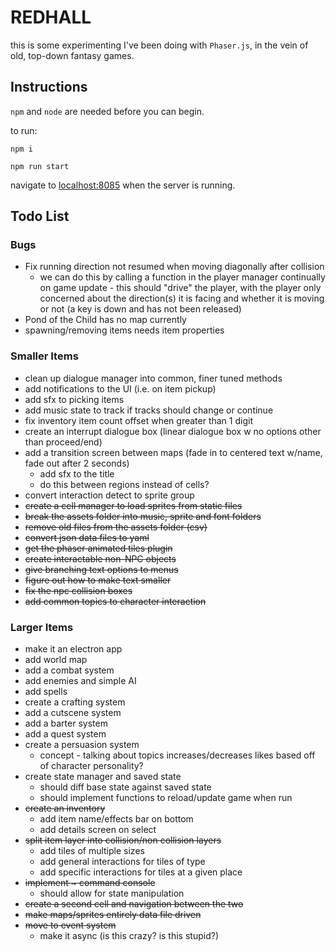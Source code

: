 # REDHALL

this is some experimenting I've been doing with `Phaser.js`, in the vein of old, top-down fantasy games.

## Instructions

`npm` and `node` are needed before you can begin.

to run:

`npm i`

`npm run start`

navigate to [localhost:8085](http://localhost:8085) when the server is running.

## Todo List

### Bugs
- Fix running direction not resumed when moving diagonally after collision
  - we can do this by calling a function in the player manager continually on game update - this should "drive" the player,
    with the player only concerned about the direction(s) it is facing and whether it is moving or not (a key is down and has
    not been released)
- Pond of the Child has no map currently
- spawning/removing items needs item properties

### Smaller Items
- clean up dialogue manager into common, finer tuned methods
- add notifications to the UI (i.e. on item pickup)
- add sfx to picking items
- add music state to track if tracks should change or continue
- fix inventory item count offset when greater than 1 digit
- create an interrupt dialogue box (linear dialogue box w no options other than proceed/end)
- add a transition screen between maps (fade in to centered text w/name, fade out after 2 seconds)
  - add sfx to the title
  - do this between regions instead of cells?
- convert interaction detect to sprite group
- ~~create a cell manager to load sprites from static files~~
- ~~break the assets folder into music, sprite and font folders~~
- ~~remove old files from the assets folder (csv)~~
- ~~convert json data files to yaml~~
- ~~get the phaser animated tiles plugin~~
- ~~create interactable non-NPC objects~~
- ~~give branching text options to menus~~
- ~~figure out how to make text smaller~~
- ~~fix the npc collision boxes~~
- ~~add common topics to character interaction~~


### Larger Items
- make it an electron app
- add world map
- add a combat system
- add enemies and simple AI
- add spells
- create a crafting system
- add a cutscene system
- add a barter system
- add a quest system
- create a persuasion system
  - concept - talking about topics increases/decreases likes based off of character personality?
- create state manager and saved state
  - should diff base state against saved state
  - should implement functions to reload/update game when run
- ~~create an inventory~~
  - add item name/effects bar on bottom
  - add details screen on select
- ~~split item layer into collision/non collision layers~~
  - add tiles of multiple sizes
  - add general interactions for tiles of type
  - add specific interactions for tiles at a given place
- ~~implement ~ command console~~
  - should allow for state manipulation
- ~~create a second cell and navigation between the two~~
- ~~make maps/sprites entirely data file driven~~
- ~~move to event system~~
  - make it async (is this crazy? is this stupid?)


